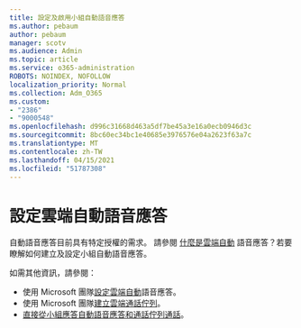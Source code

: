 ```yaml
---
title: 設定及啟用小組自動語音應答
ms.author: pebaum
author: pebaum
manager: scotv
ms.audience: Admin
ms.topic: article
ms.service: o365-administration
ROBOTS: NOINDEX, NOFOLLOW
localization_priority: Normal
ms.collection: Adm_O365
ms.custom:
- "2386"
- "9000548"
ms.openlocfilehash: d996c31668d463a5df7be45a3e16a0ecb0946d3c
ms.sourcegitcommit: 8bc60ec34bc1e40685e3976576e04a2623f63a7c
ms.translationtype: MT
ms.contentlocale: zh-TW
ms.lasthandoff: 04/15/2021
ms.locfileid: "51787308"
---
```

# <a name="set-up-a-cloud-auto-attendant"></a>設定雲端自動語音應答

自動語音應答目前具有特定授權的需求。 請參閱 [什麼是雲端自動](https://docs.microsoft.com/microsoftteams/what-are-phone-system-auto-attendants) 語音應答？若要瞭解如何建立及設定小組自動語音應答。 

如需其他資訊，請參閱：

- 使用 Microsoft 團隊[設定雲端自動](https://docs.microsoft.com/microsoftteams/create-a-phone-system-auto-attendant)語音應答。 
- 使用 Microsoft 團隊[建立雲端通話佇列](https://docs.microsoft.com/microsoftteams/create-a-phone-system-call-queue)。 
- [直接從小組應答自動語音應答和通話佇列通話](https://docs.microsoft.com/microsoftteams/answer-auto-attendant-and-call-queue-calls)。 